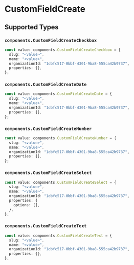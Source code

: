 # CustomFieldCreate


## Supported Types

### `components.CustomFieldCreateCheckbox`

```typescript
const value: components.CustomFieldCreateCheckbox = {
  slug: "<value>",
  name: "<value>",
  organizationId: "1dbfc517-0bbf-4301-9ba8-555ca42b9737",
  properties: {},
};
```

### `components.CustomFieldCreateDate`

```typescript
const value: components.CustomFieldCreateDate = {
  slug: "<value>",
  name: "<value>",
  organizationId: "1dbfc517-0bbf-4301-9ba8-555ca42b9737",
  properties: {},
};
```

### `components.CustomFieldCreateNumber`

```typescript
const value: components.CustomFieldCreateNumber = {
  slug: "<value>",
  name: "<value>",
  organizationId: "1dbfc517-0bbf-4301-9ba8-555ca42b9737",
  properties: {},
};
```

### `components.CustomFieldCreateSelect`

```typescript
const value: components.CustomFieldCreateSelect = {
  slug: "<value>",
  name: "<value>",
  organizationId: "1dbfc517-0bbf-4301-9ba8-555ca42b9737",
  properties: {
    options: [],
  },
};
```

### `components.CustomFieldCreateText`

```typescript
const value: components.CustomFieldCreateText = {
  slug: "<value>",
  name: "<value>",
  organizationId: "1dbfc517-0bbf-4301-9ba8-555ca42b9737",
  properties: {},
};
```


